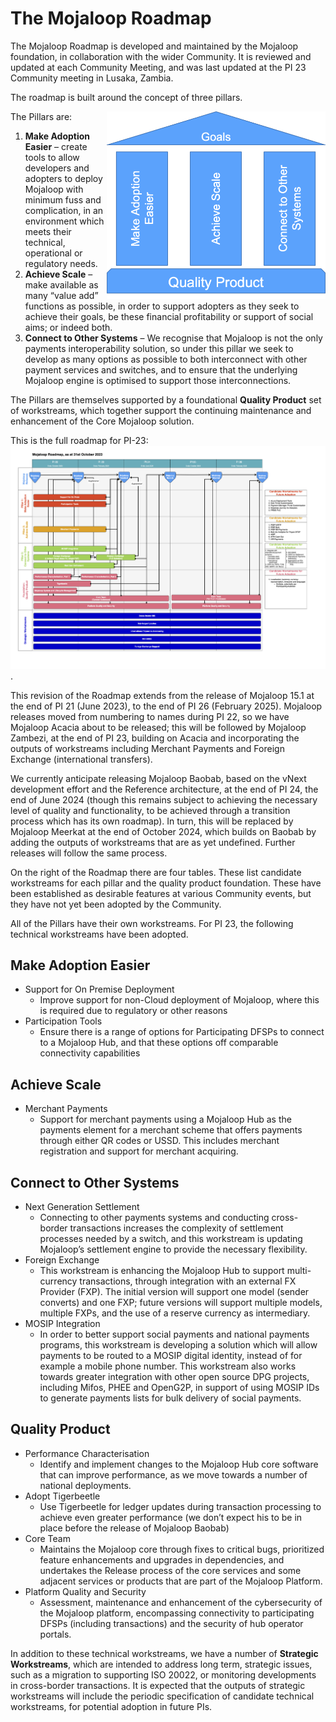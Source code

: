 # The Mojaloop Roadmap

The Mojaloop Roadmap is developed and maintained by the Mojaloop foundation, in collaboration with the wider Community. It is reviewed and updated at each Community Meeting, and was last updated at the PI 23 Community meeting in Lusaka, Zambia.

The roadmap is built around the concept of three pillars.<P> <img src="https://raw.githubusercontent.com/mojaloop/product-council/a0cf73a8fb4921a3bf03aab42416a0ae6c8aa94e/Mojaloop%20Pillars.png" align="right" width="350"></a>

The Pillars are:

1. **Make Adoption Easier** – create tools to allow developers and adopters to deploy Mojaloop with minimum fuss and complication, in an environment which meets their technical, operational or regulatory needs.
2. **Achieve Scale** – make available as many “value add” functions as possible, in order to support adopters as they seek to achieve their goals, be these financial profitability or support of social aims; or indeed both.
3. **Connect to Other Systems** – We recognise that Mojaloop is not the only payments interoperability solution, so under this pillar we seek to develop as many options as possible to both interconnect with other payment services and switches, and to ensure that the underlying Mojaloop engine is optimised to support those interconnections.

The Pillars are themselves supported by a foundational **Quality Product** set of workstreams, which together support the continuing maintenance and enhancement of the Core Mojaloop solution.

This is the full roadmap for PI-23: ![Mojaloop Roadmap](https://github.com/mojaloop/product-council/blob/main/PI%2023%20Mojaloop%20Roadmap.png?raw=true).

This revision of the Roadmap extends from the release of Mojaloop 15.1 at the end of PI 21 (June 2023), to the end of PI 26 (February 2025). Mojaloop releases moved from numbering to names during PI 22, so we have Mojaloop Acacia about to be released; this will be followed by Mojaloop Zambezi, at the end of PI 23, building on Acacia and incorporating the outputs of workstreams including Merchant Payments and Foreign Exchange (international transfers).

We currently anticipate releasing Mojaloop Baobab, based on the vNext development effort and the Reference architecture, at the end of PI 24, the end of June 2024 (though this remains subject to achieving the necessary level of quality and functionality, to be achieved through a transition process which has its own roadmap). In turn, this will be replaced by Mojaloop Meerkat at the end of October 2024, which builds on Baobab by adding the outputs of workstreams that are as yet undefined. Further releases will follow the same process.

On the right of the Roadmap there are four tables. These list candidate workstreams for each pillar and the quality product foundation. These have been established as desirable features at various Community events, but they have not yet been adopted by the Community.

All of the Pillars have their own workstreams. For PI 23, the following technical workstreams have been adopted.

## Make Adoption Easier
* Support for On Premise Deployment
    * Improve support for non-Cloud deployment of Mojaloop, where this is required due to regulatory or other reasons
* Participation Tools
    * Ensure there is a range of options for Participating DFSPs to connect to a Mojaloop Hub, and that these options off comparable connectivity capabilities

## Achieve Scale
* Merchant Payments
    * Support for merchant payments using a Mojaloop Hub as the payments element for a merchant scheme that offers payments through either QR codes or USSD. This includes merchant registration and support for merchant acquiring.

## Connect to Other Systems
* Next Generation Settlement
    * Connecting to other payments systems and conducting cross-border transactions increases the complexity of settlement processes needed by a switch, and this workstream is updating Mojaloop’s settlement engine to provide the necessary flexibility.
* Foreign Exchange
    * This workstream is enhancing the Mojaloop Hub to support multi-currency transactions, through integration with an external FX Provider (FXP). The initial version will support one model (sender converts) and one FXP; future versions will support multiple models, multiple FXPs, and the use of a reserve currency as intermediary.
* MOSIP Integration
    * In order to better support social payments and national payments programs, this workstream is developing a solution which will allow payments to be routed to a MOSIP digital identity, instead of for example a mobile phone number. This workstream also works towards greater integration with other open source DPG projects, including Mifos, PHEE and OpenG2P, in support of using MOSIP IDs to generate payments lists for bulk delivery of social payments.
## Quality Product
* Performance Characterisation
    * Identify and implement changes to the Mojaloop Hub core software that can improve performance, as we move towards a number of national deployments.
* Adopt Tigerbeetle
    * Use Tigerbeetle for ledger updates during transaction processing to achieve even greater performance (we don’t expect his to be in place before the release of Mojaloop Baobab)
* Core Team
    * Maintains the Mojaloop core through fixes to critical bugs, prioritized feature enhancements and upgrades in dependencies, and undertakes the Release process of the core services and some adjacent services or products that are part of the Mojaloop Platform.
* Platform Quality and Security
    * Assessment, maintenance and enhancement of the cybersecurity of the Mojaloop platform, encompassing connectivity to participating DFSPs (including transactions) and the security of hub operator portals.

In addition to these technical workstreams, we have a number of **Strategic Workstreams**, which are intended to address long term, strategic issues, such as a migration to supporting ISO 20022, or monitoring developments in cross-border transactions. It is expected that the outputs of strategic workstreams will include the periodic specification of candidate technical workstreams, for potential adoption in future PIs.

